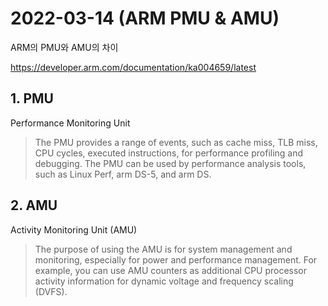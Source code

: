 # 2022-03-14 (ARM PMU & AMU)

ARM의 PMU와 AMU의 차이

https://developer.arm.com/documentation/ka004659/latest



## 1. PMU

Performance Monitoring Unit

> The PMU provides a range of events, such as cache miss, TLB miss, CPU cycles, executed instructions, for performance profiling and debugging. The PMU can be used by performance analysis tools, such as Linux Perf, arm DS-5, and arm DS.



## 2. AMU

Activity Monitoring Unit (AMU)

> The purpose of using the AMU is for system management and monitoring, especially for power and performance management. For example, you can use AMU counters as additional CPU processor activity information for dynamic voltage and frequency scaling (DVFS).